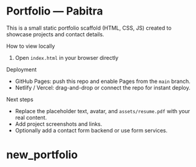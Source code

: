 # Portfolio — Pabitra

This is a small static portfolio scaffold (HTML, CSS, JS) created to showcase projects and contact details.

How to view locally

1. Open `index.html` in your browser directly

Deployment

- GitHub Pages: push this repo and enable Pages from the `main` branch.
- Netlify / Vercel: drag-and-drop or connect the repo for instant deploy.

Next steps

- Replace the placeholder text, avatar, and `assets/resume.pdf` with your real content.
- Add project screenshots and links.
- Optionally add a contact form backend or use form services.
# new_portfolio
